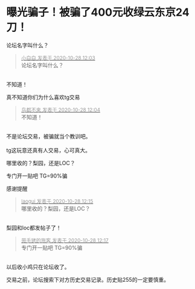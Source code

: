 # 曝光骗子！被骗了400元收绿云东京24刀！


论坛名字叫什么？

<div class="quote"><blockquote><font size="2"><a href="https://www.hostloc.com/forum.php?mod=redirect&amp;goto=findpost&amp;pid=9363338&amp;ptid=759340" target="_blank"><font color="#999999">小白白 发表于 2020-10-28 12:03</font></a></font><br />
论坛名字叫什么？</blockquote></div><br />
不知道！

真不知道你们为什么喜欢tg交易<br />


<div class="quote"><blockquote><font size="2"><a href="https://www.hostloc.com/forum.php?mod=redirect&amp;goto=findpost&amp;pid=9363344&amp;ptid=759340" target="_blank"><font color="#999999">鸟都不来 发表于 2020-10-28 12:04</font></a></font><br />
不知道！</blockquote></div><br />
不是论坛交易，被骗就当个教训吧。 <br />
<br />
tg这玩意还真有人交易，心可真大。 

哪里收的？梨园，还是LOC？

专门开一贴吧 TG=90%骗

感谢提醒

<div class="quote"><blockquote><font size="2"><a href="https://www.hostloc.com/forum.php?mod=redirect&amp;goto=findpost&amp;pid=9363383&amp;ptid=759340" target="_blank"><font color="#999999">laogui 发表于 2020-10-28 12:15</font></a></font><br />
哪里收的？梨园，还是LOC？</blockquote></div><br />
梨园和loc都发帖子了！

<div class="quote"><blockquote><font size="2"><a href="https://www.hostloc.com/forum.php?mod=redirect&amp;goto=findpost&amp;pid=9363389&amp;ptid=759340" target="_blank"><font color="#999999">带手铐的旅客 发表于 2020-10-28 12:17</font></a></font><br />
专门开一贴吧 TG=90%骗</blockquote></div><br />
以后收小鸡只在论坛收了。

交易之前，论坛搜索下对方历史交易记录。历史贴255的一定要慎重。
